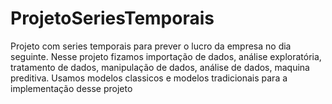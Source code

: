 # ProjetoSeriesTemporais
Projeto com series temporais para prever o lucro da empresa no dia seguinte. Nesse projeto fizamos importação de dados, análise exploratória, tratamento de dados, manipulação de dados, análise de dados, maquina preditiva. Usamos modelos classicos e modelos tradicionais para a implementação desse projeto
